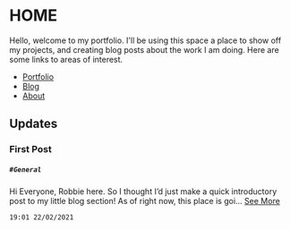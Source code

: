 # **HOME**

Hello, welcome to my portfolio. I'll be using this space a place to show off my projects, and creating blog posts about the work I am doing. Here are some links to areas of interest. 

- [Portfolio](portfolio.md)
- [Blog](blog.md)
- [About](about.md)

## Updates


### First Post
#####  ``` #General ```
Hi Everyone, Robbie here. So I thought I’d just make a quick introductory post to my little blog section! As of right now, this place is goi... [See More](firstpost.md)
```
19:01 22/02/2021 
```
